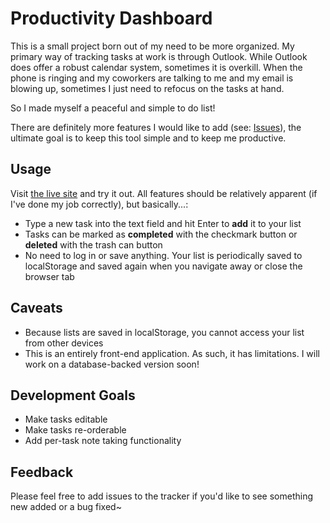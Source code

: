 # Productivity Dashboard

This is a small project born out of my need to be more organized. My primary way of tracking tasks at work is through Outlook. While Outlook does offer a robust calendar system, sometimes it is overkill. When the phone is ringing and my coworkers are talking to me and my email is blowing up, sometimes I just need to refocus on the tasks at hand.

So I made myself a peaceful and simple to do list!

There are definitely more features I would like to add (see: [Issues](https://github.com/mswanson-me/stay-focused/issues)), the ultimate goal is to keep this tool simple and to keep me productive.

## Usage

Visit [the live site](https://stay-focused.mswanson.me) and try it out. All features should be relatively apparent (if I've done my job correctly), but basically...:

* Type a new task into the text field and hit Enter to **add** it to your list
* Tasks can be marked as **completed** with the checkmark button or **deleted** with the trash can button
* No need to log in or save anything. Your list is periodically saved to localStorage and saved again when you navigate away or close the browser tab

## Caveats

* Because lists are saved in localStorage, you cannot access your list from other devices
* This is an entirely front-end application. As such, it has limitations. I will work on a database-backed version soon!

## Development Goals

* Make tasks editable
* Make tasks re-orderable
* Add per-task note taking functionality

## Feedback

Please feel free to add issues to the tracker if you'd like to see something new added or a bug fixed~
